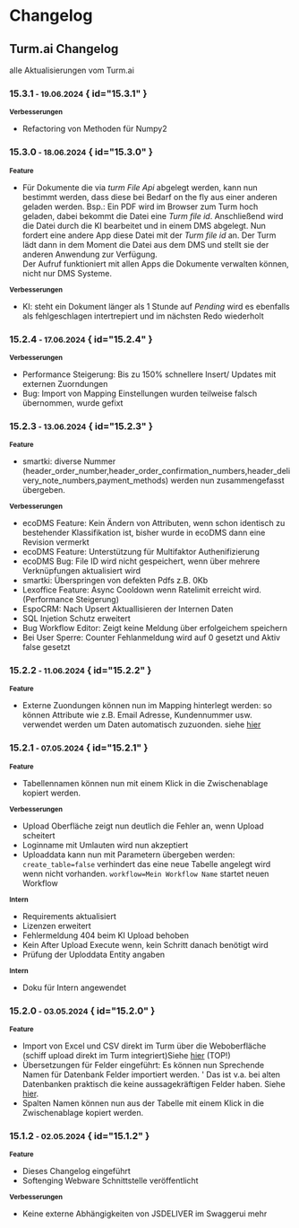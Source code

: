 # Changelog

## Turm.ai Changelog
alle Aktualisierungen vom Turm.ai


### 15.3.1<small> - 19.06.2024</small> { id="15.3.1" }

<b><small>Verbesserungen</small></b> 

- Refactoring von Methoden für Numpy2


### 15.3.0<small> - 18.06.2024</small> { id="15.3.0" }

<b><small>Feature</small></b>    

- Für Dokumente die via *turm File Api* abgelegt werden, kann nun bestimmt werden, dass diese bei Bedarf on the fly aus einer anderen geladen werden. 
  Bsp.: Ein PDF wird im Browser zum Turm hoch geladen, dabei bekommt die Datei eine *Turm file id*. Anschließend wird die Datei durch die KI bearbeitet und in einem DMS abgelegt.
  Nun fordert eine andere App diese Datei mit der *Turm file id* an. Der Turm lädt dann in dem Moment die Datei aus dem DMS und stellt sie der anderen Anwendung zur Verfügung.    
  Der Aufruf funktioniert mit allen Apps die Dokumente verwalten können, nicht nur DMS Systeme. 

<b><small>Verbesserungen</small></b> 

- KI: steht ein Dokument länger als 1 Stunde auf *Pending* wird es ebenfalls als fehlgeschlagen intertrepiert und im nächsten Redo wiederholt 



### 15.2.4<small> - 17.06.2024</small> { id="15.2.4" }


<b><small>Verbesserungen</small></b> 

- Performance Steigerung: Bis zu 150% schnellere Insert/ Updates mit externen Zuorndungen 
- Bug: Import von Mapping Einstellungen wurden teilweise falsch übernommen, wurde gefixt



### 15.2.3<small> - 13.06.2024</small> { id="15.2.3" }

<b><small>Feature</small></b>    

- smartki: diverse Nummer (header_order_number,header_order_confirmation_numbers,header_delivery_note_numbers,payment_methods) werden nun zusammengefasst übergeben. 


<b><small>Verbesserungen</small></b> 

- ecoDMS Feature: Kein Ändern von Attributen, wenn schon identisch zu bestehender Klassifikation ist, bisher wurde in ecoDMS dann eine Revision vermerkt
- ecoDMS Feature: Unterstützung für Multifaktor Authenifizierung
- ecoDMS Bug: File ID wird nicht gespeichert, wenn über mehrere Verknüpfungen aktualisiert wird
- smartki: Überspringen von defekten Pdfs z.B. 0Kb  
- Lexoffice Feature: Async Cooldown wenn Ratelimit erreicht wird. (Performance Steigerung)
- EspoCRM: Nach Upsert Aktuallisieren der Internen Daten
- SQL Injetion Schutz erweitert
- Bug Workflow Editor: Zeigt keine Meldung über erfolgeichem speichern
- Bei User Sperre: Counter Fehlanmeldung wird auf 0 gesetzt und Aktiv false gesetzt

 
 

### 15.2.2<small> - 11.06.2024</small> { id="15.2.2" }

<b><small>Feature</small></b> 

- Externe Zuondungen können nun im Mapping hinterlegt werden: so können Attribute wie z.B. Email Adresse, Kundennummer usw. 
verwendet werden um Daten automatisch zuzuonden. siehe [hier](<1 Verwendung/1 Mapping/mapping_fremdid.md>)



### 15.2.1<small> - 07.05.2024</small> { id="15.2.1" }

<b><small>Feature</small></b> 

- Tabellennamen können nun mit einem Klick in die Zwischenablage kopiert werden.


<b><small>Verbesserungen</small></b> 

- Upload Oberfläche zeigt nun deutlich die Fehler an, wenn Upload scheitert
- Loginname mit Umlauten wird nun akzeptiert
- Uploaddata kann nun mit Parametern übergeben werden:
  ```create_table=false``` verhindert das eine neue Tabelle 
  angelegt wird wenn nicht vorhanden.
  ```workflow=Mein Workflow Name``` startet neuen Workflow 


<b><small>Intern</small></b> 

- Requirements aktualisiert
- Lizenzen erweitert
- Fehlermeldung 404 beim KI Upload behoben
- Kein After Upload Execute wenn, kein Schritt danach benötigt wird
- Prüfung der Uploddata Entity angaben

<b><small>Intern</small></b> 
- Doku für Intern angewendet

### 15.2.0<small> - 03.05.2024</small> { id="15.2.0" }

<b><small>Feature</small></b> 

- Import von Excel und CSV direkt im Turm über die Weboberfläche (schiff upload direkt im Turm integriert)Siehe [hier](<3 FAQ/FAQ/Datenupload.md>)  (TOP!)
- Übersetzungen für Felder eingeführt: Es können nun Sprechende Namen für Datenbank Felder importiert werden. '
  Das ist v.a. bei alten Datenbanken praktisch die keine aussagekräftigen Felder haben. Siehe [hier](<3 FAQ/FAQ/Feldbeschreibung.md>).
- Spalten Namen können nun aus der Tabelle mit einem Klick in die Zwischenablage kopiert werden.


### 15.1.2<small> - 02.05.2024</small> { id="15.1.2" }

<b><small>Feature</small></b> 

- Dieses Changelog eingeführt
- Softenging Webware Schnittstelle veröffentlicht
  
<b><small>Verbesserungen</small></b> 

- Keine externe Abhängigkeiten von JSDELIVER im Swaggerui mehr
